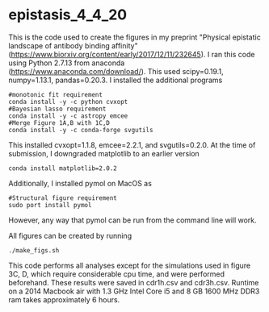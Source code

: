 # epistasis_4_4_20
This is the code used to create the figures in my preprint "Physical epistatic landscape of antibody binding affinity" (https://www.biorxiv.org/content/early/2017/12/11/232645). I ran this code using Python 2.7.13 from anaconda (https://www.anaconda.com/download/). This used scipy=0.19.1, numpy=1.13.1, pandas=0.20.3. I installed the additional programs
```
#monotonic fit requirement
conda install -y -c python cvxopt
#Bayesian lasso requirement
conda install -y -c astropy emcee
#Merge Figure 1A,B with 1C,D
conda install -y -c conda-forge svgutils
```
This installed cvxopt=1.1.8, emcee=2.2.1, and svgutils=0.2.0. At the time of submission, I downgraded matplotlib to an earlier version
```
conda install matplotlib=2.0.2
```

Additionally, I installed pymol on MacOS as

```
#Structural figure requirement
sudo port install pymol
```
However, any way that pymol can be run from the command line will work.

All figures can be created by running
```
./make_figs.sh
```
This code performs all analyses except for the simulations used in figure 3C, D, which require considerable cpu time, and were performed beforehand. These results were saved in cdr1h.csv and cdr3h.csv. Runtime on a 2014 Macbook air with 1.3 GHz Intel Core i5 and 8 GB 1600 MHz DDR3 ram takes approximately 6 hours.
